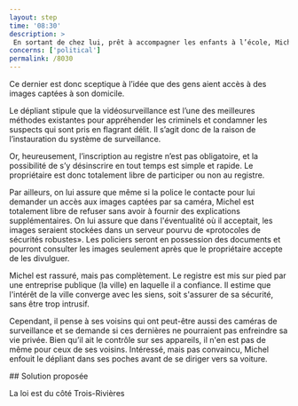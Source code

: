 ```yaml
---
layout: step
time: '08:30'
description: >
 En sortant de chez lui, prêt à accompagner les enfants à l’école, Michel jette un coup d'oeil à sa boite postale et y trouve un dépliant de la municipalité lui indiquant qu’un nouveau registre de caméra de surveillance sera mis sur pied dans sa ville.  Ce registre comprend les noms et les adresses des citoyens souhaitant être rejoints par la police, dans l’éventualité ou leurs systèmes de vidéosurveillance aurait pu capter des images de criminels en flagrant délit.  Michel, étant un homme soucieux de sa sécurité et de celle de sa famille, possède lui-même une caméra de surveillance au-dessus de sa porte d’entrée.
concerns: ['political']
permalink: /8030
---
```


Ce dernier est donc sceptique à l’idée que des gens aient accès à des images captées à son domicile.

Le dépliant stipule que la vidéosurveillance est l’une des meilleures méthodes existantes pour appréhender les criminels et condamner les suspects qui sont pris en flagrant délit. Il s’agit donc de la raison de l’instauration du système de surveillance. 

Or, heureusement, l’inscription au registre n’est pas obligatoire, et la possibilité de s’y désinscrire en tout temps est simple et rapide. Le propriétaire est donc totalement libre de participer ou non au registre. 

Par ailleurs, on lui assure que même si la police le contacte pour lui demander un accès aux images captées par sa caméra, Michel est totalement libre de refuser sans avoir à fournir des explications supplémentaires. On lui assure que dans l'éventualité où il acceptait, les images seraient stockées dans un serveur pourvu de «protocoles de sécurités robustes». Les policiers seront en possession des documents et pourront consulter les images seulement après que le propriétaire accepte de les divulguer.

Michel est rassuré, mais pas complètement. Le registre est mis sur pied par une entreprise publique (la ville) en laquelle il a confiance. Il estime que l'intérêt de la ville converge avec les siens, soit s'assurer de sa sécurité, sans être trop intrusif. 

Cependant, il pense à ses voisins qui ont peut-être aussi des caméras de surveillance et se demande si ces dernières ne pourraient pas enfreindre sa vie privée. Bien qu’il ait le contrôle sur ses appareils, il n'en est pas de même pour ceux de ses voisins. Intéressé, mais pas convaincu, Michel enfouit le dépliant dans ses poches avant de se diriger vers sa voiture.

<div class="solution" markdown="1">
## Solution proposée

La loi est du côté Trois-Rivières

</div>
